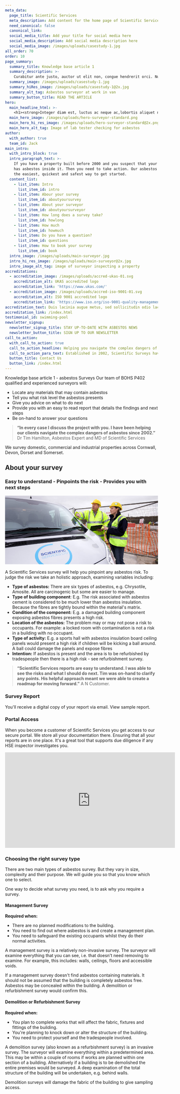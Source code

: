 ```yaml
---
meta_data:
  page_title: Scientific Services
  meta_description: Add content for the home page of Scientific Services here...
  need_canonical: false
  canonical_link:
  social_media_title: Add your title for social media here
  social_media_description: Add social media description here
  social_media_image: /images/uploads/casestudy-1.jpg
all_order: 70
order: 10
page_summary:
  summary_title: Knowledge base article 1
  summary_description: >-
    Curabitur ante justo, auctor ut elit non, congue hendrerit orci. Nullam quis convallis turpis.
  summary_image: /images/uploads/casestudy-1.jpg
  summary_hiRes_image: /images/uploads/casestudy-1@2x.jpg
  summary_alt_tag: Asbestos surveyor at work in van
  summary_button_title: READ THE ARTICLE
hero:
  main_headline_html: >-
    <h1><strong>Integer diam est, luctus ac neque ac,lobortis aliquet nibh.</strong></h1><p>Curabitur imperdiet mi ac tortor pharetra, ac commodo libero feugiat.</p>
  main_hero_image: /images/uploads/hero-surveyor-standard.png
  main_hero_hi_res_image: /images/uploads/hero-surveyor-standard@2x.png
  main_hero_alt_tag: Image of lab tester checking for asbestos
author:
  with_author: true
  team_id: Jack
main_intro:
  with_intro_block: true
  intro_paragraph_text: >-
    If you have a property built before 2000 and you suspect that your property
    has asbestos inside it. Then you need to take action. Our asbestos survey is
    the easiest, quickest and safest way to get started.
  content_list:
    - list_item: Intro
      list_item_id: intro
    - list_item: Abour your survey
      list_item_id: aboutyoursurvey
    - list_item: About your surveyor
      list_item_id: aboutyoursurveyor
    - list_item: How long does a survey take?
      list_item_id: howlong
    - list_item: How much
      list_item_id: howmuch
    - list_item: Do you have a question?
      list_item_id: questions
    - list_item: How to book your survey
      list_item_id: book
  intro_image: /images/uploads/main-surveyor.jpg
  intro_hi_res_image: /images/uploads/main-surveyor@2x.jpg
  intro_image_alt_tag: image of surveyor inspecting a property
accreditations:
  - accreditation_image: /images/uploads/accred-ukas-01.svg
    accreditation_alt: UKAS accredited logo
    accreditation_link: 'https://www.ukas.com/'
  - accreditation_image: /images/uploads/accred-iso-9001-01.svg
    accreditation_alt: ISO 9001 accredited logo
    accreditation_link: 'https://www.iso.org/iso-9001-quality-management.html'
accreditation_text: Duis lacinia augue metus, sed sollicitudin odio lacinia in. Suspendisse potenti. Aliquam finibus erat ac consequat rutrum.
accreditation_link: /index.html
testimonial_id: swimming-pool
newsletter_signup:
  newsletter_signup_title: STAY UP-TO-DATE WITH ASBESTOS NEWS
  newsletter_button_title: SIGN UP TO OUR NEWSLETTER
call_to_action:
  with_call_to_action: true
  call_to_action_headline: Helping you navigate the complex dangers of asbestos
  call_to_action_para_text: Established in 2002, Scientific Surveys have completed more than 2,500 surveys across the South West
  button_title: Contact Us
  button_link: /index.html
---
```

Knowledge base article 1 - asbestos Surveys
<a class="anchor" name="intro"></a>
Our team of BOHS P402 qualified and experienced surveyors will:

* Locate any materials that may contain asbestos
* Tell you what risk level the asbestos presents
* Give you advice on what to do next
* Provide you with an easy to read report that details the findings and next steps
* Be on-hand to answer your questions

> **“In every case I discuss the project with you. I have been helping our clients navigate the complex
dangers of asbestos since 2002.”** Dr Tim Hamilton, Asbestos Expert and MD of Scientific Services

We survey domestic, commercial and industrial properties across Cornwall, Devon, Dorset and Somerset.



## About your survey<a class="anchor" name="aboutyoursurvey">
### Easy to understand - Pinpoints the risk - Provides you with next steps
![Image of asbestos surveyor on building site](/images/uploads/main-surveyor-building-site.jpg)

A Scientific Services survey will help you pinpoint any asbestos risk. To judge the risk we take an holistic approach,
examining variables including:
* **Type of asbestos:** There are six types of asbestos, e.g. Chrysotile, Amosite. All are carcinogenic but some are easier to manage.
* **Type of building component**: E.g. The risk associated with asbestos cement is considered to be much lower than asbestos insulation. Because the fibres are tightly bound within the material's matrix.
* **Condition of the component:** E.g. a damaged building component exposing asbestos fibres presents a high
risk.
* **Location of the asbestos:** The problem may or may not pose a risk to occupants. For example: a locked
room with contamination is not a risk in a building with no occupant.
* **Type of activity:** E.g. a sports hall with asbestos insulation board ceiling panels would present a high risk if children will be kicking a ball around. A ball could damage the panels and expose fibres
* **Intention:** If asbestos is present and the area is to be refurbished by tradespeople then there is a high risk - see refurbishment survey.

> **“Scientific Services reports are easy to understand. I was able to see the risks and what I should do
next. Tim was on-hand to clarify any points. His helpful approach meant we were able to create a
roadmap for moving forward.”** A N Customer.


### Survey Report
You'll receive a digital copy of your report via email. View sample report.


### Portal Access
When you become a customer of Scientific Services you get access to our secure portal. We store all your documentation there. Ensuring that all your reports are in one place. It's a great tool that supports due diligence if any HSE inspector investigates you.

<iframe width="560" height="315" src="https://www.youtube.com/embed/1juc7_7gnB0" frameborder="0" allow="accelerometer; encrypted-media; gyroscope; picture-in-picture" allowfullscreen uk-responsive uk-video></iframe>


### Choosing the right survey type
There are two main types of asbestos survey. But they vary in size, complexity and their purpose. We will guide you so that you know which one to select.

One way to decide what survey you need, is to ask why you require a survey.


#### Management Survey
**Required when:**
* There are no planned modifications to the building.
* You need to find out where asbestos is and create a management plan.
* You need to safeguard the existing occupants whilst they do their normal activities.

A management survey is a relatively non-invasive survey. The surveyor will examine everything that you can see, i.e. that doesn't need removing to examine. For example, this includes: walls, ceilings, floors and accessible voids.

If a management survey doesn't find asbestos containing materials. It should not be assumed that the building is completely asbestos free. Asbestos may be concealed within the building. A demolition or refurbishment survey would confirm this.


#### Demolition or Refurbishment Survey
**Required when:**
* You plan to complete works that will affect the fabric, fixtures and fittings of the building.
* You're planning to knock down or alter the structure of the building.
* You need to protect yourself and the tradespeople involved.

A demolition survey (also known as a refurbishment survey) is an invasive survey. The surveyor will examine everything within a predetermined area. This may be within a couple of rooms if works are planned within one section of a building. Alternatively if a building is to be demolished the entire premises would be surveyed. A deep examination of the total structure of the building will be undertaken, e.g. behind walls.

Demolition surveys will damage the fabric of the building to give sampling access.
